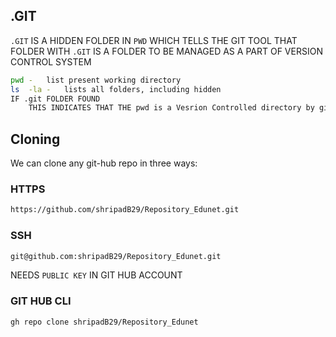 ## .GIT

`.GIT` IS A HIDDEN FOLDER IN `PWD` WHICH TELLS THE GIT TOOL THAT FOLDER WITH `.GIT` IS A FOLDER TO BE MANAGED AS A PART OF VERSION CONTROL SYSTEM
```sh
pwd -   list present working directory
ls  -la -   lists all folders, including hidden
IF .git FOLDER FOUND
    THIS INDICATES THAT THE pwd is a Vesrion Controlled directory by git
```

## Cloning

We can clone any git-hub repo in three ways:

### HTTPS 

```sh
https://github.com/shripadB29/Repository_Edunet.git
```


### SSH
```sh
git@github.com:shripadB29/Repository_Edunet.git
```
NEEDS ``PUBLIC KEY`` IN GIT HUB ACCOUNT


### GIT HUB CLI
```sh
gh repo clone shripadB29/Repository_Edunet
```